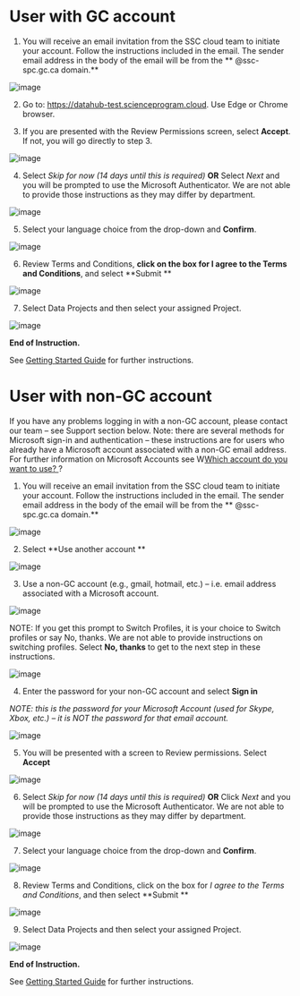 # User with GC account 
1.	You will receive an email invitation from the SSC cloud team to initiate your account. Follow the instructions included in the email. The sender email address in the body of the email will be from the ** @ssc-spc.gc.ca domain.**
 
![image](https://user-images.githubusercontent.com/99416857/153609024-b8f13649-c067-4e7e-a704-f79f9e8c0c20.png)
 
2.	Go to: https://datahub-test.scienceprogram.cloud.  Use Edge or Chrome browser.

3.	If you are presented with the Review Permissions screen, select **Accept**. 
If not, you will go directly to step 3.
 
![image](https://user-images.githubusercontent.com/99416857/153609292-2cbbf1ba-0c05-4123-b997-efdb99b457aa.png)

4.	Select _Skip for now (14 days until this is required)_ **OR** 
Select _Next_ and you will be prompted to use the Microsoft Authenticator. We are not able to provide those instructions as they may differ by department. 

![image](https://user-images.githubusercontent.com/99416857/153609339-7509d179-939a-4ded-aa9d-d28eab0190c0.png)

5.	Select your language choice from the drop-down and **Confirm**.

![image](https://user-images.githubusercontent.com/99416857/153609551-7c97cf1f-7ac7-4c74-b230-3ce0d32fd64e.png)

6.	Review Terms and Conditions, **click on the box for I agree to the Terms and Conditions**, and select **Submit **

![image](https://user-images.githubusercontent.com/99416857/153609596-800e18a8-f1b7-4230-b741-560163429073.png)

7. Select Data Projects and then select your assigned Project.

![image](https://user-images.githubusercontent.com/99416857/153502021-85037044-830b-424c-b4a7-761b602fbe31.png)

**End of Instruction.**

See [Getting Started Guide](https://github.com/ssc-sp/datahub-portal/wiki/Getting-Started-Guide) for further instructions.


# User with non-GC account

If you have any problems logging in with a non-GC account, please contact our team – see Support section below.
Note: there are several methods for Microsoft sign-in and authentication – these instructions are for users who already have a Microsoft account associated with a non-GC email address. For further information on Microsoft Accounts see W[Which account do you want to use? ](https://support.microsoft.com/en-us/office/which-account-do-you-want-to-use-2b5bbd7a-7df6-4283-beff-8015e28eb7b9)? 

1.	You will receive an email invitation from the SSC cloud team to initiate your account. Follow the instructions included in the email. The sender email address in the body of the email will be from the ** @ssc-spc.gc.ca domain.**
 
![image](https://user-images.githubusercontent.com/99416857/153609024-b8f13649-c067-4e7e-a704-f79f9e8c0c20.png)

2.	Select **Use another account **

![image](https://user-images.githubusercontent.com/99416857/153610586-70851de6-2bab-4c54-8114-16449d834abc.png)

3.	Use a non-GC account (e.g., gmail, hotmail, etc.) – i.e. email address associated with a Microsoft account.  

![image](https://user-images.githubusercontent.com/99416857/153610627-929197c2-6da3-4e3c-aad8-16979743d809.png)

NOTE: If you get this prompt to Switch Profiles, it is your choice to Switch profiles or say No, thanks. We are not able to provide instructions on switching profiles. 
Select **No, thanks** to get to the next step in these instructions.

![image](https://user-images.githubusercontent.com/99416857/153610678-f0bed225-ae7a-425e-bb33-b5eb9af16c5d.png)

4.	Enter the password for your non-GC account and select **Sign in**

_NOTE: this is the password for your Microsoft Account (used for Skype, Xbox, etc.) – it is NOT the password for that email account._

![image](https://user-images.githubusercontent.com/99416857/153612349-a8c9b8da-be45-4f4a-b3a0-61bc49f7fda6.png)


5.	You will be presented with a screen to Review permissions. Select **Accept**

![image](https://user-images.githubusercontent.com/99416857/153610829-fea3ed7d-a069-4072-b7b3-f778eb1cf85f.png)

6.	Select _Skip for now (14 days until this is required)_ **OR** 
Click _Next_ and you will be prompted to use the Microsoft Authenticator. We are not able to provide those instructions as they may differ by department.

![image](https://user-images.githubusercontent.com/99416857/153610938-bfdc9f2a-981a-4d73-ab29-89e618991c7c.png)

7.	Select your language choice from the drop-down and **Confirm**.

![image](https://user-images.githubusercontent.com/99416857/153611087-b221f02b-76a9-4fd8-88e9-b4e346cb9b43.png)


8.	Review Terms and Conditions, click on the box for _I agree to the Terms and Conditions_, and then select **Submit **

![image](https://user-images.githubusercontent.com/99416857/153611063-5001a2ca-5e0a-4dfd-addc-8df42a7860d1.png)

9.	Select Data Projects and then select your assigned Project.

![image](https://user-images.githubusercontent.com/99416857/153502021-85037044-830b-424c-b4a7-761b602fbe31.png)

**End of Instruction.**

See [Getting Started Guide](https://github.com/ssc-sp/datahub-portal/wiki/Getting-Started-Guide) for further instructions.
